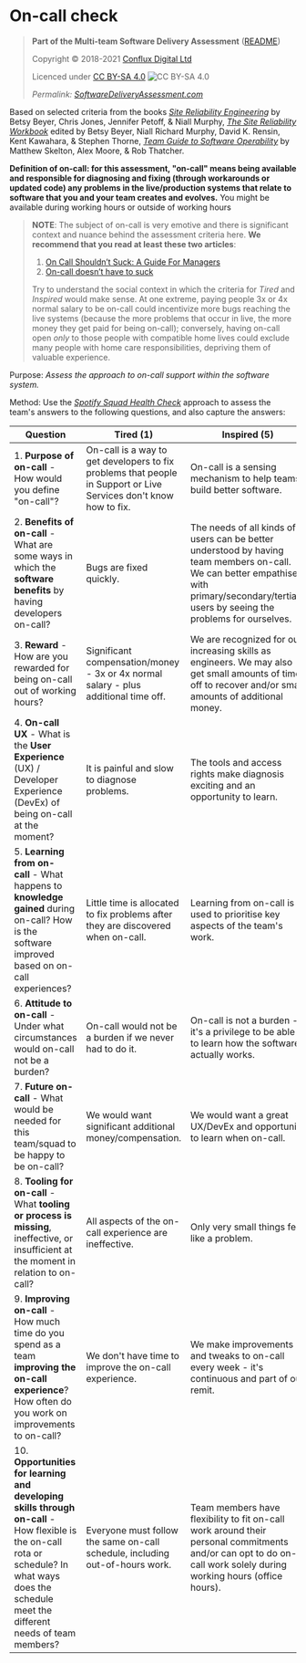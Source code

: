 # On-call check

> **Part of the Multi-team Software Delivery Assessment** ([README](README.md))
> 
> Copyright © 2018-2021 [Conflux Digital Ltd](https://confluxdigital.net/)
> 
> Licenced under [CC BY-SA 4.0](https://creativecommons.org/licenses/by-sa/4.0/) ![CC BY-SA 4.0](https://licensebuttons.net/l/by-sa/3.0/88x31.png)
>
> _Permalink: [SoftwareDeliveryAssessment.com](http://SoftwareDeliveryAssessment.com/)_ 

Based on selected criteria from the books [_Site Reliability Engineering_](https://sre.google/sre-book/table-of-contents/) by Betsy Beyer, Chris Jones, Jennifer Petoff, & Niall Murphy, [_The Site Reliability Workbook_](https://sre.google/workbook/table-of-contents/) edited by Betsy Beyer, Niall Richard Murphy, David K. Rensin, Kent Kawahara, & Stephen Thorne, [_Team Guide to Software Operability_](http://operabilitybook.com/) by Matthew Skelton, Alex Moore, & Rob Thatcher.

**Definition of on-call: for this assessment, "on-call" means being available and responsible for diagnosing and fixing (through workarounds or updated code) any problems in the live/production systems that relate to software that you and your team creates and evolves.** You might be available during working hours or outside of working hours

> **NOTE**: The subject of on-call is very emotive and there is significant context and nuance behind the assessment criteria here. **We recommend that you read at least these two articles**:
>
> 1. [On Call Shouldn’t Suck: A Guide For Managers](https://charity.wtf/2020/10/03/on-call-shouldnt-suck-a-guide-for-managers/)
> 2. [On-call doesn’t have to suck](https://copyconstruct.medium.com/on-call-b0bd8c5ea4e0)
>
> Try to understand the social context in which the criteria for _Tired_ and _Inspired_ would make sense. At one extreme, paying people 3x or 4x normal salary to be on-call could incentivize more bugs reaching the live systems (because the more problems that occur in live, the more money they get paid for being on-call); conversely, having on-call open _only_ to those people with compatible home lives could exclude many people with home care responsibilities, depriving them of valuable experience. 

Purpose: *Assess the approach to on-call support within the software system.* 

Method: Use the [*Spotify Squad Health Check*](https://labs.spotify.com/2014/09/16/squad-health-check-model/) approach to assess the team's answers to the following questions, and also capture the answers:

| **Question**                                                                                                                                                                           | **Tired (1)**                                                                    | **Inspired (5)**                                                                                                                                                                                                                     |
| -------------------------------------------------------------------------------------------------------------------------------------------------------------------------------------- | -------------------------------------------------------------------------------- | ------------------------------------------------------------------------------------------------------------------------------------------------------------------------------------------------------------------------------------ |
| 1\. **Purpose of on-call** - How would you define "on-call"?                                                                    | On-call is a way to get developers to fix problems that people in Support or Live Services don't know how to fix.                           | On-call is a sensing mechanism to help teams build better software.                                                                                                                                                 |
| 2\. **Benefits of on-call** - What are some ways in which the **software benefits** by having developers on-call?                                                                | Bugs are fixed quickly.                           | The needs of all kinds of users can be better understood by having team members on-call. We can better empathise with primary/secondary/tertiary users by seeing the problems for ourselves.                                                                                                                                                 |
| 3\. **Reward** - How are you rewarded for being on-call out of working hours?                                                              | Significant compensation/money - 3x or 4x normal salary - plus additional time off.                                         | We are recognized for our increasing skills as engineers. We may also get small amounts of time off to recover and/or small amounts of additional money.                                                                                                                                                                                  |
| 4\. **On-call UX** - What is the **User Experience** (UX) / Developer Experience (DevEx) of being on-call at the moment?                                                    | It is painful and slow to diagnose problems.                                      | The tools and access rights make diagnosis exciting and an opportunity to learn.                                                                                                                                                                                         |
| 5\. **Learning from on-call** - What happens to **knowledge gained** during on-call? How is the software improved based on on-call experiences?                                                          | Little time is allocated to fix problems after they are discovered when on-call.                   | Learning from on-call is used to prioritise key aspects of the team's work.                                                                                                                                                                |
| 6\. **Attitude to on-call** - Under what circumstances would on-call not be a burden?                                                        | On-call would not be a burden if we never had to do it.                                | On-call is not a burden - it's a privilege to be able to learn how the software actually works.                                                                                                                               |
| 7\. **Future on-call** - What would be needed for this team/squad to be happy to be on-call?                                                     | We would want significant additional money/compensation.                                     | We would want a great UX/DevEx and opportunity to learn when on-call.                                                                              |
| 8\. **Tooling for on-call** - What **tooling or process is missing**, ineffective, or insufficient at the moment in relation to on-call?                                                                                        | All aspects of the on-call experience are ineffective.                                | Only very small things feel like a problem.                                                                                                                                                      |
| 9\. **Improving on-call** - How much time do you spend as a team **improving the on-call experience**? How often do you work on improvements to on-call?                                     | We don't have time to improve the on-call experience.                     | We make improvements and tweaks to on-call every week - it's continuous and part of our remit. |
| 10\. **Opportunities for learning and developing skills through on-call** - How flexible is the on-call rota or schedule? In what ways does the schedule meet the different needs of team members?                                     | Everyone must follow the same on-call schedule, including out-of-hours work.                     | Team members have flexibility to fit on-call work around their personal commitments and/or can opt to do on-call work solely during working hours (office hours). |
